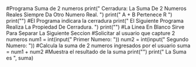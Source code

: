 #Programa Suma de 2 numeros
print(" Cerradura: La Suma De 2 Numeros Reales Siempre Da Otro Numero Real. ")
print(" A + B Pertenece R ")
print("")
#El Programa indicara la cerradura
print(" El Siguiente Programa Realiza La Propiedad De Cerradura. ")
print("") 
#La Linea En Blanco Sirve Para Separar La Siguiente Seccion 
#Solicitar al usuario que capture 2 numeros 
num1 = int(input(" Primer Numero: "))
num2 = int(input(" Segundo Numero: "))
#Calcula la suma de 2 numeros ingresados por el usuario
suma = num1 + num2
#Muestra el resultado de la suma
print("")
print(" La Suma es ", suma)